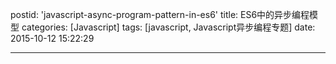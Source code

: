 postid: 'javascript-async-program-pattern-in-es6'
title: ES6中的异步编程模型
categories: [Javascript]
tags: [javascript, Javascript异步编程专题]
date: 2015-10-12 15:22:29

---

